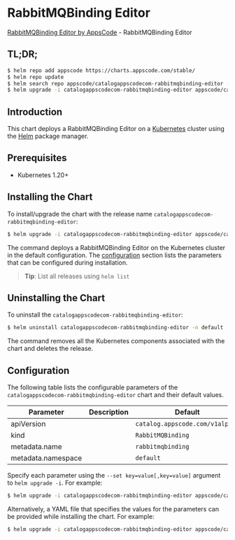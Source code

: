 # RabbitMQBinding Editor

[RabbitMQBinding Editor by AppsCode](https://appscode.com) - RabbitMQBinding Editor

## TL;DR;

```bash
$ helm repo add appscode https://charts.appscode.com/stable/
$ helm repo update
$ helm search repo appscode/catalogappscodecom-rabbitmqbinding-editor --version=v0.25.0
$ helm upgrade -i catalogappscodecom-rabbitmqbinding-editor appscode/catalogappscodecom-rabbitmqbinding-editor -n default --create-namespace --version=v0.25.0
```

## Introduction

This chart deploys a RabbitMQBinding Editor on a [Kubernetes](http://kubernetes.io) cluster using the [Helm](https://helm.sh) package manager.

## Prerequisites

- Kubernetes 1.20+

## Installing the Chart

To install/upgrade the chart with the release name `catalogappscodecom-rabbitmqbinding-editor`:

```bash
$ helm upgrade -i catalogappscodecom-rabbitmqbinding-editor appscode/catalogappscodecom-rabbitmqbinding-editor -n default --create-namespace --version=v0.25.0
```

The command deploys a RabbitMQBinding Editor on the Kubernetes cluster in the default configuration. The [configuration](#configuration) section lists the parameters that can be configured during installation.

> **Tip**: List all releases using `helm list`

## Uninstalling the Chart

To uninstall the `catalogappscodecom-rabbitmqbinding-editor`:

```bash
$ helm uninstall catalogappscodecom-rabbitmqbinding-editor -n default
```

The command removes all the Kubernetes components associated with the chart and deletes the release.

## Configuration

The following table lists the configurable parameters of the `catalogappscodecom-rabbitmqbinding-editor` chart and their default values.

|     Parameter      | Description |                  Default                   |
|--------------------|-------------|--------------------------------------------|
| apiVersion         |             | <code>catalog.appscode.com/v1alpha1</code> |
| kind               |             | <code>RabbitMQBinding</code>               |
| metadata.name      |             | <code>rabbitmqbinding</code>               |
| metadata.namespace |             | <code>default</code>                       |


Specify each parameter using the `--set key=value[,key=value]` argument to `helm upgrade -i`. For example:

```bash
$ helm upgrade -i catalogappscodecom-rabbitmqbinding-editor appscode/catalogappscodecom-rabbitmqbinding-editor -n default --create-namespace --version=v0.25.0 --set apiVersion=catalog.appscode.com/v1alpha1
```

Alternatively, a YAML file that specifies the values for the parameters can be provided while
installing the chart. For example:

```bash
$ helm upgrade -i catalogappscodecom-rabbitmqbinding-editor appscode/catalogappscodecom-rabbitmqbinding-editor -n default --create-namespace --version=v0.25.0 --values values.yaml
```
